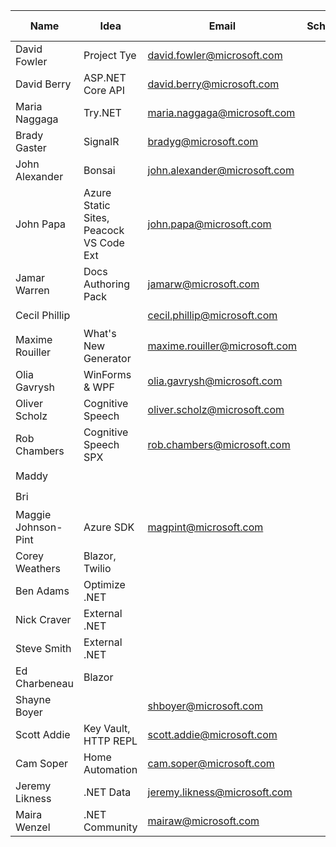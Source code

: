 | Name | Idea | Email | Schedule | Is 🔵 badge? |
|--|--|--|--|--|
| David Fowler | Project Tye | david.fowler@microsoft.com |  | ✔️ |
| David Berry | ASP.NET Core API | david.berry@microsoft.com |  | ✔️ |
| Maria Naggaga | Try.NET | maria.naggaga@microsoft.com |  | ✔️ |
| Brady Gaster | SignalR | bradyg@microsoft.com |  | ✔️ |
| John Alexander | Bonsai | john.alexander@microsoft.com |  | ✔️ |
| John Papa | Azure Static Sites, Peacock VS Code Ext | john.papa@microsoft.com |  | ✔️ |
| Jamar Warren | Docs Authoring Pack | jamarw@microsoft.com |  | ✔️ |
| Cecil Phillip |  | cecil.phillip@microsoft.com |  | ✔️ |
| Maxime Rouiller | What's New Generator | maxime.rouiller@microsoft.com |  | ✔️ |
| Olia Gavrysh | WinForms & WPF | olia.gavrysh@microsoft.com |  | ✔️ |
| Oliver Scholz | Cognitive Speech | oliver.scholz@microsoft.com |  | ✔️ |
| Rob Chambers | Cognitive Speech SPX | rob.chambers@microsoft.com |  | ✔️ |
| Maddy |  |  |  | ✔️ |
| Bri |  |  |  | ✔️ |
| Maggie Johnson-Pint | Azure SDK | magpint@microsoft.com  |  | ✔️ |
| Corey Weathers | Blazor, Twilio |  |  | ❌ |
| Ben Adams | Optimize .NET |  |  | ❌ |
| Nick Craver | External .NET |  |  | ❌ |
| Steve Smith | External .NET |  |  | ❌ |
| Ed Charbeneau | Blazor |  |  | ❌ |
| Shayne Boyer |  | shboyer@microsoft.com |  | ✔️ |
| Scott Addie | Key Vault, HTTP REPL | scott.addie@microsoft.com  |  | ✔️ |
| Cam Soper | Home Automation | cam.soper@microsoft.com  |  | ✔️ |
| Jeremy Likness | .NET Data | jeremy.likness@microsoft.com  |  | ✔️ |
| Maira Wenzel | .NET Community | mairaw@microsoft.com  |  | ✔️ |
